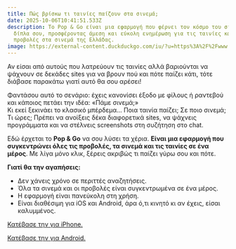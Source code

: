 ```yaml
---
title: Πώς βρίσκω τι ταινίες παίζουν στα σινεμά;
date: 2025-10-06T10:41:51.533Z
description: Το Pop & Go είναι μια εφαρμογή που φέρνει τον κόσμο του σινεμά
  δίπλα σου, προσφέροντας άμεση και εύκολη ενημέρωση για τις ταινίες και τις
  προβολές στα σινεμά της Ελλάδας.
image: https://external-content.duckduckgo.com/iu/?u=https%3A%2F%2Fwww.tagvenue.com%2Fimages%2Flocation-pages%2F1920x1080%2F7383.jpg&f=1&nofb=1&ipt=879a2f6833b4f27d1c080ee8c82d3b93893c24fc91def06b680c83dc692c22e8
---
```

Αν είσαι από αυτούς που λατρεύουν τις ταινίες αλλά βαριούνται να ψάχνουν σε δεκάδες sites για να βρουν πού και πότε παίζει κάτι, τότε διάβασε παρακάτω γιατί αυτό θα σου αρέσει!

Φαντάσου αυτό το σενάριο: έχεις κανονίσει έξοδο με φίλους ή ραντεβού και κάποιος πετάει την ιδέα: «Πάμε σινεμά;»\
Κι εκεί ξεκινάει το κλασικό μπέρδεμα... Ποια ταινία παίζει; Σε ποιο σινεμά; Τι ώρες; Πρέπει να ανοίξεις δέκα διαφορετικά sites, να ψάχνεις προγράμματα και να στέλνεις screenshots στη συζήτηση στο chat.

Εδώ έρχεται το **Pop & Go** να σου λύσει τα χέρια. **Είναι μια εφαρμογή που συγκεντρώνει όλες τις προβολές, τα σινεμά και τις ταινίες σε ένα μέρος**. Με λίγα μόνο κλικ, ξέρεις ακριβώς τι παίζει γύρω σου και πότε.

**Γιατί θα την αγαπήσεις:**

* Δεν χάνεις χρόνο σε περιττές αναζητήσεις.
* Όλα τα σινεμά και οι προβολές είναι συγκεντρωμένα σε ένα μέρος.
* Η εφαρμογή είναι πανεύκολη στη χρήση.
* Είναι διαθέσιμη για iOS και Android, άρα ό,τι κινητό κι αν έχεις, είσαι καλυμμένος.



[Κατέβασε την για iPhone.](https://apps.apple.com/app/6748235605)

[Κατέβασε την για Android.](https://play.google.com/store/apps/details?id=me.lagbug.popandgo)